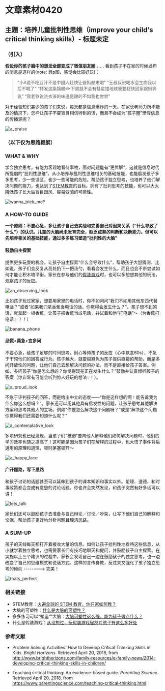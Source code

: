 # 文章素材0420
## 主题：培养儿童批判性思维（improve your child's critical thinking skills）- 标题未定

### （引入）

**假设你的孩子脑中的想法全部变成了微信朋友圈……**
看到孩子不在家的时候发布的消息是这样的(note: 想p图，感觉会比较好玩)：

> “小A说不吃豆汁不是中国人赶快让爸妈都来喝”
“王叔叔说喝水会生病我以后不喝了”
“转发这条锦鲤🐟下周就不会有彗星撞地球我要赶快回家跟妈妈说”
“我老铁说洗衣液的味道是甜的不如我也尝尝”

对于经验知识甚少的孩子们来说，每天都是信息爆炸的一天。在家长老师力所不能及的情况下，怎样让孩子不要盲目相信听到的话，而且不会成为“孩子圈”里假信息的传播源呢？

![a_praise](https://ws3.sinaimg.cn/large/9150e4e5ly1fg4obdxppqj205i05i3ya.jpg)

### （以下仅为思路提纲）
### WHAT & WHY

学会独立思考，有能力客观地看待事物，面对问题能有“更优解”，这就是信息时代所提倡的“批判性思维”。从小培养与批判性思维相关的基础技能，也能启发孩子多多思考，少一些误区，也少一些可能的危险。帮助孩子独立思考，也培养了他们解决问题的能力，也达到了[STEM教育](https://mp.weixin.qq.com/s?__biz=MzAwNzUyODQxOQ==&mid=2651545085&idx=2&sn=61c9251e98ddc7087d63119e1728c523&scene=0#wechat_redirect&rd2werd=1#wechat_redirect)的目标。拥有了批判思考的技能，也可以大大降低孩子长大后盲目跟风、容易受骗的可能性。

![wanna_trick_me?](https://ws3.sinaimg.cn/large/9150e4e5ly1fkbauxk3hyg208c08c3yl.gif)


### A HOW-TO GUIDE

**一个原则：不要心急，多让孩子自己去实验和完善自己对因果关系（“什么导致了什么”）的认识。儿童的大脑尚未发育完全，缺乏成熟的判断和决断能力，但可以先培养相关的基础技能，通过多多练习塑造“批判性的大脑”**


#### 鼓励自主探索

提供更多玩耍的机会，让孩子自主探索“什么会导致什么”，帮助孩子大胆猜测。比如说，孩子们会反复从高处扔下一把汤勺，看看会发生什么，而且也会不断尝试如何才能让积木塔平衡。家长在参与他们的[假装游戏](https://mp.weixin.qq.com/s?__biz=MzAwNzUyODQxOQ==&mid=2651545021&idx=1&sn=47fc8704ff0592e634639f263d0952d3&scene=0#wechat_redirect&rd2werd=1#wechat_redirect)时，也可以多想想其他的玩法，观察孩子的反应。

![an_observing_look](https://ws1.sinaimg.cn/large/9150e4e5gw1fb5isfhtcjj208c08caa3.jpg)

比如孩子玩过家家，想要用家里的电话时，你不如问问“我们不如用其他东西代替电话？”或者“如果我们拿香蕉当电话的话，你觉得会发生什么？”。孩子想不到的话，就拿起一根香蕉，让孩子把香蕉当成电话，并试着和他“打电话”～（为香蕉打电话！！！）

![banana_phone](https://c1.staticflickr.com/4/3608/3385875092_3a24ddec8d_b.jpg)


#### 忌慌+莫急+宜多问

不要心急，给孩子足够的时间思考，耐心等待孩子的反应（心中默念60s），不急于干预他们的回答或行为。孩子越大，就要越避免为孩子提供直接的帮助，而是多问开放性的问题，让他们自己去想解决问题的办法，而不是直接给孩子答案。例如，多问孩子“你是怎么想的？你觉得现在正在发生什么？”鼓励并认真倾听孩子的答案（你非常有可能会听到惊人好玩的想法💡！）。

![a_proud_look](https://ws1.sinaimg.cn/large/9150e4e5ly1fd9wrbg7qij20ct08taa7.jpg)

不急于评判孩子的回答，而是给出中立的态度——“你是这样想的啊！能告诉我为什么你这么想吗？”。家长还可以用其他具有启发性的问题，让孩子思考其他解决方案和思考其他人的立场。例如“你要怎么解决这个问题呀？”或是“解决这个问题你觉得我们还需要知道什么呢？”

![a_contemplative_look](http://ws1.sinaimg.cn/large/9150e4e5ly1fmiyk8u60dg208c08c74a.gif)

多项研究也已经发现，当孩子们“被迫”要向他人解释他们如何解决问题时，他们的学习效率也随之提高了！这可能是因为孩子们在解释的过程中，也大悟了事件背后通用的原理和道理，顿时茅塞顿开～

![a_happy_face](https://ws2.sinaimg.cn/large/9150e4e5ly1fmavuywmwjj206f06mwee.jpg)


#### 广开题路，写下思路

和孩子讨论的话题甚至可以延伸到孩子的课本知识和事实以外。伦理、道德、和时事政策都会变成有意思的讨论话题。你也许会突然发现，和孩子突然有好多话可以讲！

![lets_talk](http://ws1.sinaimg.cn/large/9150e4e5ly1fkcahcri96g206o06o74g.gif)

家长们还可以鼓励孩子去准备与自己辩论／讨论／吵架，让写下他们自己的解释和论据，帮助孩子更好地分析问题且理清思路。


### A SUM-UP

孩子的天线每天都打开着接收大量的信息。如何让孩子批判性地看待这些信息，从小就学着独立思考，也需要家长们有技巧地聊天和提问，并鼓励孩子自主探索。在实施以上三个建议的过程中，家长会发现自己一边在鼓励孩子的独立思考，也一边改变了自己的思维模式和说话方式。这样的言传身教，反过来又强化了孩子独立思考的倾向 --------> 完美！

![thats_perfect](http://ww2.sinaimg.cn/large/006APoFYjw1f8w47mav3sj30i40dpgm1.jpg)


### 相关链接

+ STEM教育：[火遍全球的 STEM 教育，你在家如何教？](https://mp.weixin.qq.com/s?__biz=MzAwNzUyODQxOQ==&mid=2651545085&idx=2&sn=61c9251e98ddc7087d63119e1728c523&scene=0#wechat_redirect&rd2werd=1#wechat_redirect)
+ 大脑的可塑性：[什么是大脑的可塑性？](https://mp.weixin.qq.com/s?__biz=MzAwNzUyODQxOQ==&mid=2651544677&idx=3&sn=0a82f589a69ec743943c9c9058d6eab2&scene=0#wechat_redirect&rd2werd=1#wechat_redirect)
+ 多多练习可以“塑造“”大脑：[大脑可塑性这么强，能为孩子做点什么？](https://mp.weixin.qq.com/s?__biz=MzAwNzUyODQxOQ==&mid=2651544092&idx=1&sn=0994c3d0133e43330629f2f1b0b6e2ce&scene=0#wechat_redirect&rd2werd=1#wechat_redirect)
+ 什么是假装游戏：[从没想过，玩假装游戏居然对孩子有这么多好处](https://mp.weixin.qq.com/s?__biz=MzAwNzUyODQxOQ==&mid=2651545021&idx=1&sn=47fc8704ff0592e634639f263d0952d3&scene=0#wechat_redirect&rd2werd=1#wechat_redirect)


### 参考文献

+ Problem Solving Activities: How to Develop Critical Thinking Skills in Kids. _Bright Horizons_. Retrieved April 20, 2018, from http://www.brighthorizons.com/family-resources/e-family-news/2014-developing-critical-thinking-skills-in-children/

+ Teaching critical thinking: An evidence-based guide. _Parenting Science_. Retrieved April 20, 2018, from https://www.parentingscience.com/teaching-critical-thinking.html
